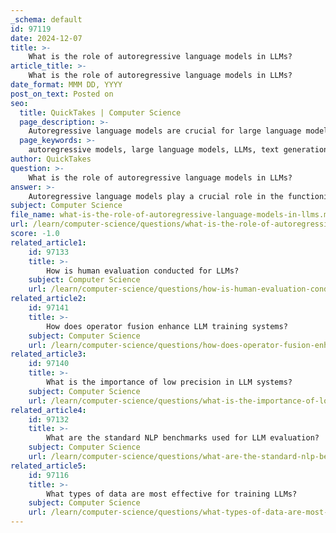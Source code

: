 ```yaml
---
_schema: default
id: 97119
date: 2024-12-07
title: >-
    What is the role of autoregressive language models in LLMs?
article_title: >-
    What is the role of autoregressive language models in LLMs?
date_format: MMM DD, YYYY
post_on_text: Posted on
seo:
  title: QuickTakes | Computer Science
  page_description: >-
    Autoregressive language models are crucial for large language models, enabling sequential prediction and contextual relevance in text generation, while supporting universal computation and versatile applications in natural language processing.
  page_keywords: >-
    autoregressive models, large language models, LLMs, text generation, contextual relevance, sequential prediction, universal computation, NLP, pre-training, prompting paradigm
author: QuickTakes
question: >-
    What is the role of autoregressive language models in LLMs?
answer: >-
    Autoregressive language models play a crucial role in the functioning of large language models (LLMs). An autoregressive LLM is a type of neural network model that is designed to predict the next word in a sequence based on the preceding context. This is achieved by training the model on vast collections of text, where it learns to generate text that is contextually relevant and coherent.\n\nThe key characteristics and benefits of autoregressive models in LLMs include:\n\n1. **Sequential Prediction**: Autoregressive models generate text one token at a time, predicting the next token based on the previously generated tokens. This sequential approach allows the model to maintain context and coherence throughout the generated text.\n\n2. **Contextual Relevance**: By predicting the next word based on the input text, autoregressive models can produce outputs that are contextually appropriate. This is particularly important for tasks such as text generation, where the output must make sense in relation to the input.\n\n3. **Universal Computation**: Research has shown that autoregressive decoding can achieve universal computation, meaning that these models can process arbitrarily long inputs and generate complex outputs without needing external modifications to their weights.\n\n4. **Wide Applicability**: Autoregressive LLMs can be applied to a variety of tasks, from summarizing text to generating code, making them versatile tools in natural language processing (NLP).\n\n5. **Pre-training and Prompting Paradigm**: The autoregressive approach has led to a shift in how LLMs are utilized, moving away from traditional pre-training and fine-tuning methods to a more flexible pre-train and prompt paradigm. This allows for more efficient use of LLMs across different downstream tasks.\n\nOverall, autoregressive language models are foundational to the capabilities of LLMs, enabling them to generate human-like text and respond to complex queries with a high degree of fluency and relevance.
subject: Computer Science
file_name: what-is-the-role-of-autoregressive-language-models-in-llms.md
url: /learn/computer-science/questions/what-is-the-role-of-autoregressive-language-models-in-llms
score: -1.0
related_article1:
    id: 97133
    title: >-
        How is human evaluation conducted for LLMs?
    subject: Computer Science
    url: /learn/computer-science/questions/how-is-human-evaluation-conducted-for-llms
related_article2:
    id: 97141
    title: >-
        How does operator fusion enhance LLM training systems?
    subject: Computer Science
    url: /learn/computer-science/questions/how-does-operator-fusion-enhance-llm-training-systems
related_article3:
    id: 97140
    title: >-
        What is the importance of low precision in LLM systems?
    subject: Computer Science
    url: /learn/computer-science/questions/what-is-the-importance-of-low-precision-in-llm-systems
related_article4:
    id: 97132
    title: >-
        What are the standard NLP benchmarks used for LLM evaluation?
    subject: Computer Science
    url: /learn/computer-science/questions/what-are-the-standard-nlp-benchmarks-used-for-llm-evaluation
related_article5:
    id: 97116
    title: >-
        What types of data are most effective for training LLMs?
    subject: Computer Science
    url: /learn/computer-science/questions/what-types-of-data-are-most-effective-for-training-llms
---
```


&nbsp;